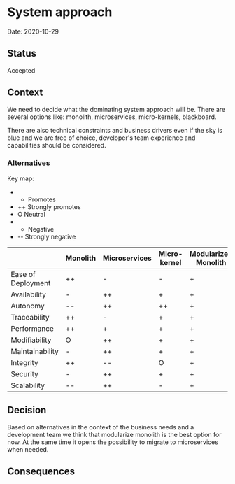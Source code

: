 # System approach

Date: 2020-10-29

## Status

Accepted

## Context

We need to decide what the dominating system approach will be. There are several options like: monolith, microservices, micro-kernels, blackboard.

There are also technical constraints and business drivers even if the sky is blue and we are free of choice, developer's team experience and capabilities should be considered.

### Alternatives

Key map:
- + Promotes
- ++ Strongly promotes
- O Neutral
- - Negative
- -- Strongly negative

| | Monolith | Microservices | Micro-kernel | Modularized Monolith |
|----|----|----|-----|-----|
| Ease of Deployment  | ++ | -  | -  | + |
| Availability        | -  | ++ | +  | + |
| Autonomy          | -- | ++ | ++ | + |
| Traceability        | ++ | -  | +  | + |
| Performance         | ++ | +  | +  | + |
| Modifiability        | O  | ++ | +  | + |
| Maintainability      | -  | ++ | +  | + |
| Integrity           | ++ | -- | O  | + |
| Security            | -  | ++ | +  | + |
| Scalability         | -- | ++ | -  | + |
 
## Decision

Based on alternatives in the context of the business needs and a development team we think that modularize monolith is the best option for now. At the same time it opens the possibility to migrate to microservices when needed.

## Consequences

